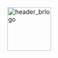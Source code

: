 <img src="https://github.com/user-attachments/assets/738cef2a-0d35-4713-809b-a19ef5d392d5" alt="header_brlogo" width="100" height="100">



